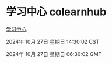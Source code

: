 # 学习中心 colearnhub
[学习中心](http://219.139.197.74:56308/colearnhub/)

2024年 10月 27日 星期日 14:30:02 CST

2024年 10月 27日 星期日 06:30:02 GMT
